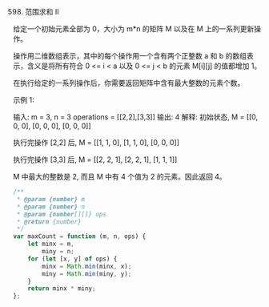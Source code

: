 598. 范围求和 II

给定一个初始元素全部为 0，大小为 m\*n 的矩阵 M 以及在 M 上的一系列更新操作。

操作用二维数组表示，其中的每个操作用一个含有两个正整数 a 和 b 的数组表示，含义是将所有符合 0 <= i < a 以及 0 <= j < b 的元素 M[i][j] 的值都增加 1。

在执行给定的一系列操作后，你需要返回矩阵中含有最大整数的元素个数。

示例 1:

输入:
m = 3, n = 3
operations = [[2,2],[3,3]]
输出: 4
解释:
初始状态, M =
[[0, 0, 0],
 [0, 0, 0],
 [0, 0, 0]]

执行完操作 [2,2] 后, M =
[[1, 1, 0],
 [1, 1, 0],
 [0, 0, 0]]

执行完操作 [3,3] 后, M =
[[2, 2, 1],
 [2, 2, 1],
 [1, 1, 1]]

M 中最大的整数是 2, 而且 M 中有 4 个值为 2 的元素。因此返回 4。

```js
/**
 * @param {number} m
 * @param {number} n
 * @param {number[][]} ops
 * @return {number}
 */
var maxCount = function (m, n, ops) {
    let minx = m,
        miny = n;
    for (let [x, y] of ops) {
        minx = Math.min(minx, x);
        miny = Math.min(miny, y);
    }
    return minx * miny;
};
```
